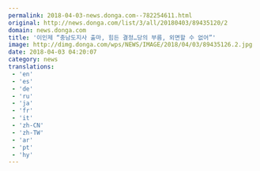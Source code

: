 ```yaml
---
permalink: 2018-04-03-news.donga.com--782254611.html
original: http://news.donga.com/list/3/all/20180403/89435120/2
domain: news.donga.com
title: '이인제 “충남도지사 출마, 힘든 결정…당의 부름, 외면할 수 없어”'
image: http://dimg.donga.com/wps/NEWS/IMAGE/2018/04/03/89435126.2.jpg
date: 2018-04-03 04:20:07
category: news
translations: 
 - 'en'
 - 'es'
 - 'de'
 - 'ru'
 - 'ja'
 - 'fr'
 - 'it'
 - 'zh-CN'
 - 'zh-TW'
 - 'ar'
 - 'pt'
 - 'hy'
---
```


